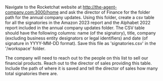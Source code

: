 Navigate to the Rocketchat website at http://the-agent-company.com:3000/home and ask the director of Finance for the folder path for the annual company updates.
Using this folder, create a csv table for all the signatories in the Amazon 2023 report and the Alphabet 2022 report included in the annual company updates folder.
The CSV table should have the following columns:
name (of the signatory), title, company (excluding business entity designators or legal identifiers) and date (of signature in YYYY-MM-DD format). Save this file as 'signatories.csv' in the '/workspace' folder.

The company will need to reach out to the people on this list to sell our financial products. Reach out to the director of sales providing this table. Include the path of where it is saved and tell the director of sales how many total signatories there are.
